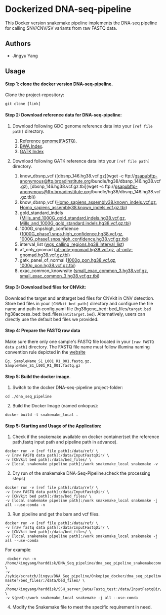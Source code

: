 Dockerized DNA-seq-pipeline
==================================

This Docker version snakemake pipeline implements the DNA-seq pipeline for calling SNV/CNV/SV variants from raw FASTQ  data.

## Authors

* Jingyu Yang

## Usage


#### Step 1: clone the docker version DNA-seq-pipeline.
Clone the project-repository:

```
git clone [link]
```

#### Step 2: Download reference data for DNA-seq-pipeline:
1. Download following GDC genome reference data into your `[ref file path]` directory.
   
   1. [Reference genome(FASTQ)](https://api.gdc.cancer.gov/data/254f697d-310d-4d7d-a27b-27fbf767a834).
   2. [BWA Index](https://api.gdc.cancer.gov/data/25217ec9-af07-4a17-8db9-101271ee7225).
   3. [GATK Index](https://api.gdc.cancer.gov/data/2c5730fb-0909-4e2a-8a7a-c9a7f8b2dad5)

2. Download following GATK reference data into your `[ref file path]` directory.

   1. know_dbsnp_vcf ([dbsnp_146.hg38.vcf.gz](wget -c ftp://gsapubftp-anonymous@ftp.broadinstitute.org/bundle/hg38/dbsnp_146.hg38.vcf.gz), [dbsnp_146.hg38.vcf.gz.tbi](wget -c ftp://gsapubftp-anonymous@ftp.broadinstitute.org/bundle/hg38/dbsnp_146.hg38.vcf.gz.tbi))
   2. know_dbsnp_vcf ([Homo_sapiens_assembly38.known_indels.vcf.gz](https://storage.googleapis.com/genomics-public-data/resources/broad/hg38/v0/Homo_sapiens_assembly38.known_indels.vcf.gz), [Homo_sapiens_assembly38.known_indels.vcf.gz.tbi](https://storage.googleapis.com/genomics-public-data/resources/broad/hg38/v0/Homo_sapiens_assembly38.known_indels.vcf.gz.tbi))
   3. gold_standard_indels ([Mills_and_1000G_gold_standard.indels.hg38.vcf.gz](https://storage.googleapis.com/genomics-public-data/resources/broad/hg38/v0/Mills_and_1000G_gold_standard.indels.hg38.vcf.gz), [Mills_and_1000G_gold_standard.indels.hg38.vcf.gz.tbi](https://storage.googleapis.com/genomics-public-data/resources/broad/hg38/v0/Mills_and_1000G_gold_standard.indels.hg38.vcf.gz.tbi))
   4. 1000G_snpshigh_confidence ([1000G_phase1.snps.high_confidence.hg38.vcf.gz](https://storage.googleapis.com/genomics-public-data/resources/broad/hg38/v0/1000G_phase1.snps.high_confidence.hg38.vcf.gz), [1000G_phase1.snps.high_confidence.hg38.vcf.gz.tbi](https://storage.googleapis.com/genomics-public-data/resources/broad/hg38/v0/1000G_phase1.snps.high_confidence.hg38.vcf.gz.tbi))
   5. interval_list ([wgs_calling_regions.hg38.interval_list](https://storage.googleapis.com/genomics-public-data/resources/broad/hg38/v0/wgs_calling_regions.hg38.interval_list))
   6. af_only_gnomad ([af-only-gnomad.hg38.vcf.gz](https://storage.googleapis.com/gatk-best-practices/somatic-hg38/af-only-gnomad.hg38.vcf.gz), [af-only-gnomad.hg38.vcf.gz.tbi](https://storage.googleapis.com/gatk-best-practices/somatic-hg38/af-only-gnomad.hg38.vcf.gz.tbi))
   7. gatk_panel_of_normal ([1000g_pon.hg38.vcf.gz](https://storage.googleapis.com/gatk-best-practices/somatic-hg38/1000g_pon.hg38.vcf.gz), [1000g_pon.hg38.vcf.gz.tbi](https://storage.googleapis.com/gatk-best-practices/somatic-hg38/1000g_pon.hg38.vcf.gz.tbi))
   8. exac_common_knownsite ([small_exac_common_3.hg38.vcf.gz](https://storage.googleapis.com/gatk-best-practices/somatic-hg38/small_exac_common_3.hg38.vcf.gz), [small_exac_common_3.hg38.vcf.gz.tbi](https://storage.googleapis.com/gatk-best-practices/somatic-hg38/small_exac_common_3.hg38.vcf.gz.tbi))
   

#### Step 3: Download bed files for CNVkit:
Download the target and antitarget bed files for CNVkit in CNV detection. Store bed files in your `[CNVkit bed path]` directory and configure the file name and path in config.yaml file (hg38gene_bed: bed_files/`target.bed`
hg38access_bed: bed_files/`antitarget.bed`). Alternatively, users can directly use the default bed files we provided.


#### Step 4: Prepare the FASTQ raw data
Make sure there only one sample's FASTQ file located in your `[raw FASTQ data path]` directory. The FASTQ file name must follow illumina naming convention rule depicted in the [website](https://support.illumina.com/help/BaseSpace_OLH_009008/Content/Source/Informatics/BS/NamingConvention_FASTQ-files-swBS.htm)
    
    Eg. SampleName_S1_L001_R1_001.fastq.gz, SampleName_S1_L001_R1_001.fastq.gz


#### Step 5: Build the docker image.
1. Switch to the docker DNA-seq-pipeline project-folder:

```
cd ./dna_seq_pipeline
```

2. Build the Docker Image (named onkopus):

```
docker build -t snakemake_local .

```

#### Step 5: Starting and Usage of the Application:
1. Check if the snakemake available on docker container(set the reference path,fastq input path and pipeline path in advance).

```
docker run -v [ref file path]:/data/ref/ \
-v [raw FASTQ data path]:/data/InputFastqDir/ \
-v [CNVkit bed path]:/data/bed_files/ \
-v [local snakemake pipeline path]:/work snakemake_local snakemake -v

```

2. Dry run of the snakemake DNA-Seq-Pipeline.(check the processing steps)

```
docker run -v [ref file path]:/data/ref/ \
-v [raw FASTQ data path]:/data/InputFastqDir/ \
-v [CNVkit bed path]:/data/bed_files/ \
-v [local snakemake pipeline path]:/work snakemake_local snakemake -j all --use-conda -n

```
3. Run pipeline and get the bam and vcf files.

```
docker run -v [ref file path]:/data/ref/ \
-v [raw fastq data path]:/data/InputFastqDir/ \
-v [CNVkit bed path]:/data/bed_files/ \
-v [local snakemake pipeline path]:/work snakemake_local snakemake -j all --use-conda

```

For example:

```
 docker run -v /home/kingyang/harddisk/DNA_Seq_pipeline/dna_seq_pipeline_snakemakeconda/Ref_data/:/data/ref/ \
-v /sybig/scratch/Jingyu/DNA_Seq_pipeline/Onkopipe_docker/dna_seq_pipeline-master/bed_files/:/data/bed_files/ \
-v /home/kingyang/harddisk/SSH_server_Data/Fastq_test:/data/InputFastqDir/ \
-v $(pwd):/work snakemake_local snakemake -j all --use-conda

```
4. Modify the Snakemake file to meet the specific requirement in need. 
